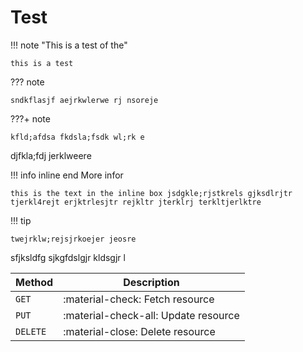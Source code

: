 # Test

!!! note "This is a test of the"

    this is a test

??? note

    sndkflasjf aejrkwlerwe rj nsoreje

???+ note

    kfld;afdsa fkdsla;fsdk wl;rk e

djfkla;fdj jerklweere 

!!! info inline end More infor

    this is the text in the inline box jsdgkle;rjstkrels gjksdlrjtr tjerkl4rejt erjktrlesjtr rejkltr jterklrj terkltjerlktre 

!!! tip

    twejrklw;rejsjrkoejer jeosre

sfjksldfg sjkgfdslgjr kldsgjr l

| Method      | Description                          |
| ----------- | ------------------------------------ |
| `GET`       | :material-check:     Fetch resource  |
| `PUT`       | :material-check-all: Update resource |
| `DELETE`    | :material-close:     Delete resource |
